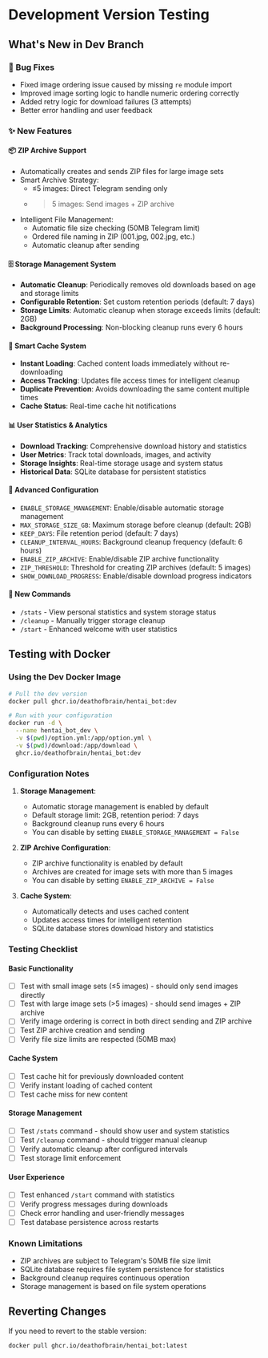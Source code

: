 # Development Version Testing

## What's New in Dev Branch

### 🔧 Bug Fixes
- Fixed image ordering issue caused by missing `re` module import
- Improved image sorting logic to handle numeric ordering correctly
- Added retry logic for download failures (3 attempts)
- Better error handling and user feedback

### ✨ New Features

#### 📦 ZIP Archive Support
- Automatically creates and sends ZIP files for large image sets
- Smart Archive Strategy: 
  - ≤5 images: Direct Telegram sending only
  - >5 images: Send images + ZIP archive
- Intelligent File Management: 
  - Automatic file size checking (50MB Telegram limit)
  - Ordered file naming in ZIP (001.jpg, 002.jpg, etc.)
  - Automatic cleanup after sending

#### 🗄️ Storage Management System
- **Automatic Cleanup**: Periodically removes old downloads based on age and storage limits
- **Configurable Retention**: Set custom retention periods (default: 7 days)
- **Storage Limits**: Automatic cleanup when storage exceeds limits (default: 2GB)
- **Background Processing**: Non-blocking cleanup runs every 6 hours

#### 🎯 Smart Cache System
- **Instant Loading**: Cached content loads immediately without re-downloading
- **Access Tracking**: Updates file access times for intelligent cleanup
- **Duplicate Prevention**: Avoids downloading the same content multiple times
- **Cache Status**: Real-time cache hit notifications

#### 📊 User Statistics & Analytics
- **Download Tracking**: Comprehensive download history and statistics
- **User Metrics**: Track total downloads, images, and activity
- **Storage Insights**: Real-time storage usage and system status
- **Historical Data**: SQLite database for persistent statistics

#### 🔧 Advanced Configuration
- `ENABLE_STORAGE_MANAGEMENT`: Enable/disable automatic storage management
- `MAX_STORAGE_SIZE_GB`: Maximum storage before cleanup (default: 2GB)
- `KEEP_DAYS`: File retention period (default: 7 days)
- `CLEANUP_INTERVAL_HOURS`: Background cleanup frequency (default: 6 hours)
- `ENABLE_ZIP_ARCHIVE`: Enable/disable ZIP archive functionality
- `ZIP_THRESHOLD`: Threshold for creating ZIP archives (default: 5 images)
- `SHOW_DOWNLOAD_PROGRESS`: Enable/disable download progress indicators

#### 🤖 New Commands
- `/stats` - View personal statistics and system storage status
- `/cleanup` - Manually trigger storage cleanup
- `/start` - Enhanced welcome with user statistics

## Testing with Docker

### Using the Dev Docker Image

```bash
# Pull the dev version
docker pull ghcr.io/deathofbrain/hentai_bot:dev

# Run with your configuration
docker run -d \
  --name hentai_bot_dev \
  -v $(pwd)/option.yml:/app/option.yml \
  -v $(pwd)/download:/app/download \
  ghcr.io/deathofbrain/hentai_bot:dev
```

### Configuration Notes

1. **Storage Management**: 
   - Automatic storage management is enabled by default
   - Default storage limit: 2GB, retention period: 7 days
   - Background cleanup runs every 6 hours
   - You can disable by setting `ENABLE_STORAGE_MANAGEMENT = False`

2. **ZIP Archive Configuration**: 
   - ZIP archive functionality is enabled by default
   - Archives are created for image sets with more than 5 images
   - You can disable by setting `ENABLE_ZIP_ARCHIVE = False`

3. **Cache System**:
   - Automatically detects and uses cached content
   - Updates access times for intelligent retention
   - SQLite database stores download history and statistics

### Testing Checklist

#### Basic Functionality
- [ ] Test with small image sets (≤5 images) - should only send images directly
- [ ] Test with large image sets (>5 images) - should send images + ZIP archive
- [ ] Verify image ordering is correct in both direct sending and ZIP archive
- [ ] Test ZIP archive creation and sending
- [ ] Verify file size limits are respected (50MB max)

#### Cache System
- [ ] Test cache hit for previously downloaded content
- [ ] Verify instant loading of cached content
- [ ] Test cache miss for new content

#### Storage Management
- [ ] Test `/stats` command - should show user and system statistics
- [ ] Test `/cleanup` command - should trigger manual cleanup
- [ ] Verify automatic cleanup after configured intervals
- [ ] Test storage limit enforcement

#### User Experience
- [ ] Test enhanced `/start` command with statistics
- [ ] Verify progress messages during downloads
- [ ] Check error handling and user-friendly messages
- [ ] Test database persistence across restarts

### Known Limitations

- ZIP archives are subject to Telegram's 50MB file size limit
- SQLite database requires file system persistence for statistics
- Background cleanup requires continuous operation
- Storage management is based on file system operations

## Reverting Changes

If you need to revert to the stable version:

```bash
docker pull ghcr.io/deathofbrain/hentai_bot:latest
```